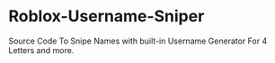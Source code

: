 # Roblox-Username-Sniper
Source Code To Snipe Names with built-in Username Generator For 4 Letters and more.
